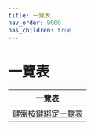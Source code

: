 ```yaml
---
title: 一覽表
nav_order: 9000
has_children: true
---
```



# 一覽表

| 一覽表 |
| ----- |
| [鍵盤按鍵綁定一覽表](https://samwhelp.github.io/note-about-fedora-gnome-shell/read/cheatsheet/keybind.html) |
